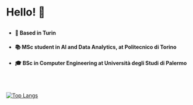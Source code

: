 # Hello! 👋

<div style="margin-top: 30px; margin-bottom: 30px;">
    <ul>
        <li><h4>📍 Based in Turin</h4></li>
        <li><h4>📚 MSc student in AI and Data Analytics, at Politecnico di Torino</h4></li>
        <li><h4>🎓 BSc in Computer Engineering at Università degli Studi di Palermo</h4></li>
    </ul>
</div>


<br> </br>
[![Top Langs](https://github-readme-stats.vercel.app/api/top-langs/?username=andrea-scaturro&layout=donut&theme=dark )](https://github.com/andrea-scaturro/github-readme-stats)

